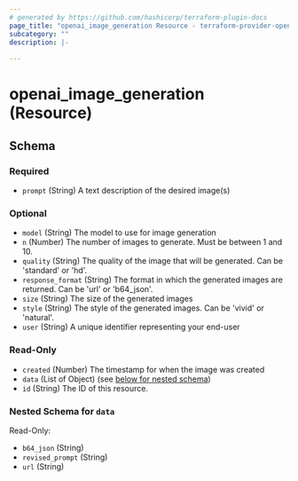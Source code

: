 ```yaml
---
# generated by https://github.com/hashicorp/terraform-plugin-docs
page_title: "openai_image_generation Resource - terraform-provider-openai"
subcategory: ""
description: |-
  
---
```


# openai_image_generation (Resource)





<!-- schema generated by tfplugindocs -->
## Schema

### Required

- `prompt` (String) A text description of the desired image(s)

### Optional

- `model` (String) The model to use for image generation
- `n` (Number) The number of images to generate. Must be between 1 and 10.
- `quality` (String) The quality of the image that will be generated. Can be 'standard' or 'hd'.
- `response_format` (String) The format in which the generated images are returned. Can be 'url' or 'b64_json'.
- `size` (String) The size of the generated images
- `style` (String) The style of the generated images. Can be 'vivid' or 'natural'.
- `user` (String) A unique identifier representing your end-user

### Read-Only

- `created` (Number) The timestamp for when the image was created
- `data` (List of Object) (see [below for nested schema](#nestedatt--data))
- `id` (String) The ID of this resource.

<a id="nestedatt--data"></a>
### Nested Schema for `data`

Read-Only:

- `b64_json` (String)
- `revised_prompt` (String)
- `url` (String)
